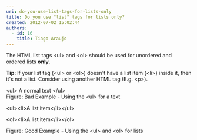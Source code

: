 ```yaml
---
uri: do-you-use-list-tags-for-lists-only
title: Do you use "list" tags for lists only?
created: 2012-07-02 15:02:44
authors:
  - id: 16
    title: Tiago Araujo
---
```





<span class='intro'> <p>​The HTML list tags &lt;ul&gt; and &lt;ol&gt; should be used for unordered and ordered lists <strong>only</strong>.</p> </span>

<p><strong>Tip&#58; </strong>If your list tag (&lt;ul&gt; or &lt;ol&gt;) doesn't have a list item (&lt;li&gt;) inside it, then it's not a list. Consider using another HTML tag (E.g. &lt;p&gt;).
</p>
<div class="ms-rteCustom-GreyBox">
&lt;ul&gt;
A normal text
&lt;/ul&gt;
</div>
<span class="ms-rteCustom-FigureBad">Figure&#58; Bad Example - Using the &lt;ul&gt; for a text</span>
<div class="ms-rteCustom-GreyBox">
<p>&lt;ul&gt;&lt;li&gt;A list item&lt;/li&gt;&lt;/ul&gt;</p>
<p>&lt;ol&gt;&lt;li&gt;A list item&lt;/li&gt;&lt;/ol&gt;</p>
</div>
<span class="ms-rteCustom-FigureGood">Figure&#58; Good Example - Using the &lt;ul&gt; and &lt;ol&gt; for lists</span>


